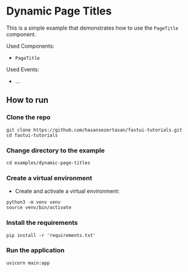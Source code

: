 # Dynamic Page Titles

This is a simple example that demonstrates how to use the `PageTitle` component.

Used Components:

- `PageTitle`

Used Events:

- ...

## How to run

### Clone the repo

```shell
git clone https://github.com/hasansezertasan/fastui-tutorials.git
cd fastui-tutorials
```

### Change directory to the example

```shell
cd examples/dynamic-page-titles
```

### Create a virtual environment

- Create and activate a virtual environment:

```shell
python3 -m venv venv
source venv/bin/activate
```

### Install the requirements

```shell
pip install -r 'requirements.txt'
```

### Run the application

```shell
uvicorn main:app
```
